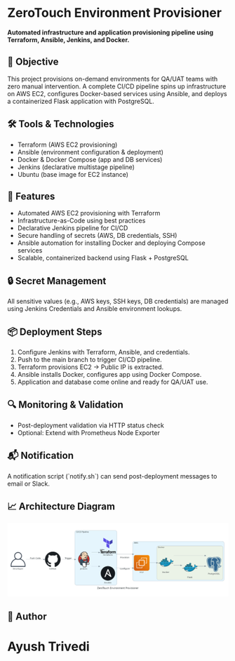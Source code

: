 ZeroTouch Environment Provisioner
=================================

**Automated infrastructure and application provisioning pipeline using Terraform, Ansible, Jenkins, and Docker.**

📌 Objective
------------

This project provisions on-demand environments for QA/UAT teams with zero manual intervention. A complete CI/CD pipeline spins up infrastructure on AWS EC2, configures Docker-based services using Ansible, and deploys a containerized Flask application with PostgreSQL.

🛠️ Tools & Technologies
------------------------

*   Terraform (AWS EC2 provisioning)
*   Ansible (environment configuration & deployment)
*   Docker & Docker Compose (app and DB services)
*   Jenkins (declarative multistage pipeline)
*   Ubuntu (base image for EC2 instance)

🚀 Features
-----------

*   Automated AWS EC2 provisioning with Terraform
*   Infrastructure-as-Code using best practices
*   Declarative Jenkins pipeline for CI/CD
*   Secure handling of secrets (AWS, DB credentials, SSH)
*   Ansible automation for installing Docker and deploying Compose services
*   Scalable, containerized backend using Flask + PostgreSQL

🔒 Secret Management
--------------------

All sensitive values (e.g., AWS keys, SSH keys, DB credentials) are managed using Jenkins Credentials and Ansible environment lookups.

📦 Deployment Steps
-------------------

1.  Configure Jenkins with Terraform, Ansible, and credentials.
2.  Push to the main branch to trigger CI/CD pipeline.
3.  Terraform provisions EC2 → Public IP is extracted.
4.  Ansible installs Docker, configures app using Docker Compose.
5.  Application and database come online and ready for QA/UAT use.

🔍 Monitoring & Validation
--------------------------

*   Post-deployment validation via HTTP status check
*   Optional: Extend with Prometheus Node Exporter

📬 Notification
---------------

A notification script (\`notify.sh\`) can send post-deployment messages to email or Slack.

📈 Architecture Diagram
--------------------

<img src="architecture.png">

📌 Author
---------
# Ayush Trivedi 